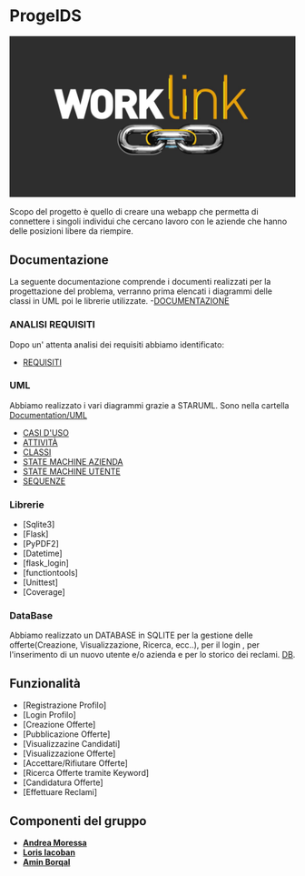 # ProgeIDS
![alt text](https://github.com/lorisiaco/ProgeIDS/blob/main/Code/maxresdefault.jpg)

Scopo del progetto è quello di creare una webapp che permetta di connettere i singoli individui che cercano lavoro con le aziende che hanno delle posizioni libere da riempire.
## Documentazione
La seguente documentazione comprende i documenti realizzati per la progettazione del problema, verranno prima elencati i diagrammi delle classi in UML poi le librerie utilizzate.
-[DOCUMENTAZIONE](https://github.com/lorisiaco/ProgeIDS/blob/main/Documentation)

### ANALISI REQUISITI
Dopo un' attenta analisi dei requisiti abbiamo identificato:
- [REQUISITI](https://github.com/lorisiaco/ProgeIDS/blob/main/Documentation/SoftwareRequirementEngineering.md)

### UML
Abbiamo realizzato i vari diagrammi grazie a STARUML.
Sono nella cartella [Documentation/UML](https://github.com/lorisiaco/ProgeIDS/blob/main/Documentation/UML)
- [CASI D'USO](https://github.com/lorisiaco/ProgeIDS/blob/main/Documentation/UML/UseCaseDiagram/UseCaseDiagram.png)
- [ATTIVITÀ](https://github.com/lorisiaco/ProgeIDS/blob/main/Documentation/UML/ActivityDiagram/ActivityDiagram.png)
- [CLASSI](https://github.com/lorisiaco/ProgeIDS/blob/main/Documentation/UML/ClassDiagram/ClassDiagram.png)
- [STATE MACHINE AZIENDA](https://github.com/lorisiaco/ProgeIDS/blob/main/Documentation/UML/StateMachineDiagram/StateMachineDiagramAzienda.png)
- [STATE MACHINE UTENTE](https://github.com/lorisiaco/ProgeIDS/blob/main/Documentation/UML/StateMachineDiagram/StateMachineDiagramUtente.png)
- [SEQUENZE](https://github.com/lorisiaco/ProgeIDS/blob/main/Documentation/UML/SequenceDiagramDiagram/SequenceDiagram.png)

### Librerie
- [Sqlite3]
- [Flask]
- [PyPDF2]
- [Datetime]
- [flask_login]
- [functiontools]
- [Unittest]
- [Coverage]

### DataBase
Abbiamo realizzato un DATABASE in SQLITE per la gestione delle offerte(Creazione, Visualizzazione, Ricerca, ecc..), per il login , per l'inserimento di un nuovo utente e/o azienda e per lo storico dei reclami.
[DB](https://github.com/lorisiaco/ProgeIDS/blob/main/jobs.db).

## Funzionalità
- [Registrazione Profilo]
- [Login Profilo]
- [Creazione Offerte]
- [Pubblicazione Offerte]
- [Visualizzazine Candidati]
- [Visualizzazione Offerte]
- [Accettare/Rifiutare Offerte]
- [Ricerca Offerte tramite Keyword]
- [Candidatura Offerte]
- [Effettuare Reclami]

## Componenti del gruppo
- [__Andrea Moressa__](https://github.com/morex5ound)
- [__Loris Iacoban__](https://github.com/lorisiaco)
- [__Amin Borqal__](https://github.com/aminb00)
